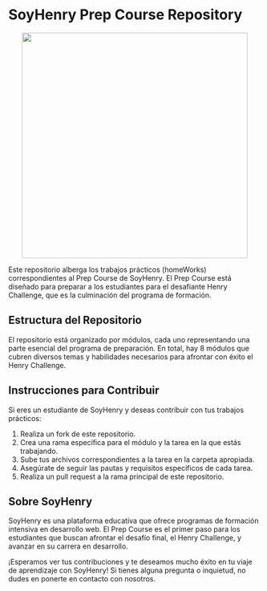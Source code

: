 # SoyHenry Prep Course Repository

<p align="center">
  <img src="https://github.com/Neoagustin/RepositorioHenry/assets/99112245/3a9b0bac-225e-46b1-ae3c-642925d62ec7" width="450">
</p>

Este repositorio alberga los trabajos prácticos (homeWorks) correspondientes al Prep Course de SoyHenry. El Prep Course está diseñado para preparar a los estudiantes para el desafiante Henry Challenge, que es la culminación del programa de formación.

## Estructura del Repositorio

El repositorio está organizado por módulos, cada uno representando una parte esencial del programa de preparación. En total, hay 8 módulos que cubren diversos temas y habilidades necesarios para afrontar con éxito el Henry Challenge.

## Instrucciones para Contribuir

Si eres un estudiante de SoyHenry y deseas contribuir con tus trabajos prácticos:

1. Realiza un fork de este repositorio.
2. Crea una rama específica para el módulo y la tarea en la que estás trabajando.
3. Sube tus archivos correspondientes a la tarea en la carpeta apropiada.
4. Asegúrate de seguir las pautas y requisitos específicos de cada tarea.
5. Realiza un pull request a la rama principal de este repositorio.

## Sobre SoyHenry

SoyHenry es una plataforma educativa que ofrece programas de formación intensiva en desarrollo web. El Prep Course es el primer paso para los estudiantes que buscan afrontar el desafío final, el Henry Challenge, y avanzar en su carrera en desarrollo.

¡Esperamos ver tus contribuciones y te deseamos mucho éxito en tu viaje de aprendizaje con SoyHenry! Si tienes alguna pregunta o inquietud, no dudes en ponerte en contacto con nosotros.
